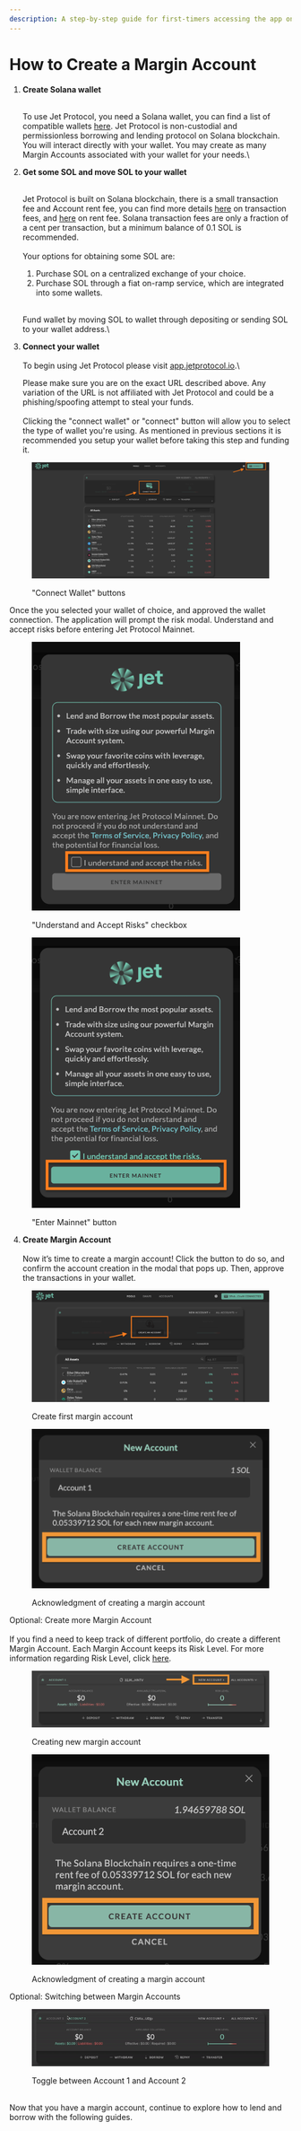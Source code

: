 ```yaml
---
description: A step-by-step guide for first-timers accessing the app on mainnet 👋
---
```


# How to Create a Margin Account



1.  **Create Solana wallet**

    \
    To use Jet Protocol, you need a Solana wallet, you can find a list of compatible wallets [here](wallets.md). Jet Protocol is non-custodial and permissionless borrowing and lending protocol on Solana blockchain. You will interact directly with your wallet. You may create as many Margin Accounts associated with your wallet for your needs.\

2.  **Get some SOL and move SOL to your wallet**

    \
    Jet Protocol is built on Solana blockchain, there is a small transaction fee and Account rent fee, you can find more details [here](https://docs.solana.com/transaction\_fees) on transaction fees, and [here](https://docs.solana.com/terminology#rent) on rent fee. Solana transaction fees are only a fraction of a cent per transaction, but a minimum balance of 0.1 SOL is recommended.\
    \
    Your options for obtaining some SOL are:

    1. Purchase SOL on a centralized exchange of your choice.&#x20;
    2. Purchase SOL through a fiat on-ramp service, which are integrated into some wallets.

    \
    Fund wallet by moving SOL to wallet through depositing or sending SOL to your wallet address.\

3.  **Connect your wallet**\
    \
    To begin using Jet Protocol please visit [app.jetprotocol.io](https://app.jetprotocol.io).\


    Please make sure you are on the exact URL described above. Any variation of the URL is not affiliated with Jet Protocol and could be a phishing/spoofing attempt to steal your funds. \
    \
    Clicking the "connect wallet" or "connect" button will allow you to select the type of wallet you're using. As mentioned in previous sections it is recommended you setup your wallet before taking this step and funding it.&#x20;

<figure><img src="../../.gitbook/assets/Screen Shot 2023-03-02 at 12.25.10 PM (1).png" alt=""><figcaption><p>"Connect Wallet" buttons</p></figcaption></figure>

Once the you selected your wallet of choice, and approved the wallet connection. The application will prompt the risk modal. Understand and accept risks before entering Jet Protocol Mainnet.



<div>

<figure><img src="../../.gitbook/assets/Screen Shot 2023-03-02 at 2.49.37 PM.png" alt=""><figcaption><p>"Understand and Accept Risks" checkbox</p></figcaption></figure>

 

<figure><img src="../../.gitbook/assets/Screen Shot 2023-03-02 at 2.49.48 PM (1).png" alt=""><figcaption><p>"Enter Mainnet" button</p></figcaption></figure>

</div>

4. **Create Margin Account** \
   \
   Now it’s time to create a margin account! Click the button to do so, and confirm the account creation in the modal that pops up. Then, approve the transactions in your wallet.

<div>

<figure><img src="../../.gitbook/assets/Screen Shot 2023-03-02 at 3.43.27 PM.png" alt=""><figcaption><p>Create first margin account</p></figcaption></figure>

 

<figure><img src="../../.gitbook/assets/Screen Shot 2023-03-02 at 7.20.22 PM.png" alt=""><figcaption><p>Acknowledgment of creating a margin account</p></figcaption></figure>

</div>

Optional: Create more Margin Account\
\
If you find a need to keep track of different portfolio, do create a different Margin Account. Each Margin Account keeps its Risk Level. For more information regarding Risk Level, click [here](../../faq/terminology/).

<div>

<figure><img src="../../.gitbook/assets/Screen Shot 2023-03-02 at 7.21.12 PM.png" alt=""><figcaption><p>Creating new margin account</p></figcaption></figure>

 

<figure><img src="../../.gitbook/assets/Screen Shot 2023-03-02 at 7.21.50 PM.png" alt=""><figcaption><p>Acknowledgment of creating a margin account</p></figcaption></figure>

</div>

Optional: Switching between Margin Accounts

<figure><img src="../../.gitbook/assets/switch between accounts.gif" alt=""><figcaption><p>Toggle between Account 1 and Account 2</p></figcaption></figure>

\
Now that you have a margin account, continue to explore how to lend and borrow with the following guides.&#x20;
